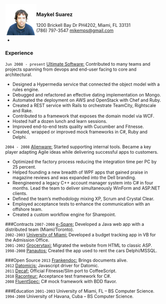 <div style="float: left;"><img style="float: left;" height="100" alt="msuarz" src="img/minime.png" /></div>

### Maykel Suarez  
1200 Brickell Bay Dr PH4202, Miami, FL 33131  
(786) 797-3547 mikemps@gmail.com

-

### Experience
`Jun 2008 - present` [Ultimate Software:](http://www.ultimatesoftware.com) Contributed to many teams and projects spanning from devops and end-user facing to core and architectural.

*	Designed a Hypermedia service that connected the object model with a rules engine.
*	Debugged and refactored an effective dating implementation on Mongo.
*	Automated the deployment on AWS and OpenStack with Chef and Ruby.
*	Created a REST service with Rails to orchestrate TeamCity, Rightscale and Rake.
*	Contributed to a framework that exposes the domain model via WCF.
*	Hosted half a dozen lunch and learn sessions.
*	Improved end-to-end tests quality with Cucumber and Fitnesse.
*	Created, wrapped or improved mock frameworks in C#, Ruby and Delphi.

`2004 - 2008`	[Alienware:](http://www.alienware.com) Started supporting internal tools. Became a key player adapting Agile ideas while delivering successful apps to customers.
*	Optimized the factory process reducing the integration time per PC by 25 percent.
*	Helped founding a new breadth of WPF apps that gained praise in magazine reviews and was expanded into the Dell branding.
*	Reengineered a legacy C++ account manager system into C# in four months. Lead the team to deliver simultaneously WinForm and ASP.NET clients.
*	Defined the team’s methodology mixing XP, Scrum and Crystal Clear.
*	Employed acceptance tests to enhance the communication with an offshore team.
*	Created a custom workflow engine for Sharepoint.

###Contracts
`2007-2008`	[e-Spare:](http://www.e-spare.ca) Developed a Java web app with a distributed team (Miami/Toronto).  
`2002-2003`	[University of Miami:](http://www.miami.edu) Developed a budget tracking app in VB for the Admission Office.  
`2001-2002`	[Grocerytaxi:](http://www.grocerytaxi.com) Migrated the website from HTML to classic ASP.  
`1998-2000`	[Panautos:](http://www.cuba.cu/turismo/panatrans/panautos.htm) Created the app used to rent the cars Delphi/MSSQL.  

###Open Source
`2013` [Frankendoc:](https://github.com/limadelic/frankendoc) Brings documents alive.  
`2012` [Datomicjs:](https://github.com/limadelic/datomicjs) Javascript driver for Datomic.  
`2011` [Decaf:](https://github.com/limadelic/decaf) Official Fitnesse/Slim port to CoffeeScript.  
`2010` [Raconteur:](http://raconteur.github.com/) Acceptance test framework for C#.  
`2008` [FluentSpec:](http://fluentspec.codeplex.com/) C# mock framework with BDD flavor.  

###Education
`2001-2003`	University of Miami, FL – BS Computer Science.  
`1994-2000`	University of Havana, Cuba – BS Computer Science.

